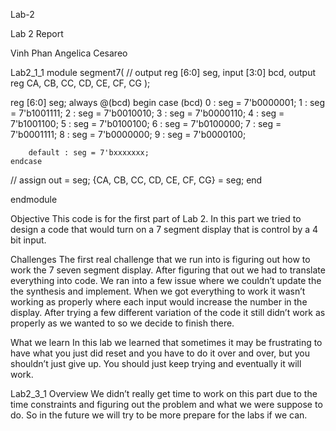Lab-2

Lab 2 Report

Vinh Phan 
Angelica Cesareo

Lab2_1_1 module segment7( //	output reg [6:0] seg, input [3:0] bcd, output reg CA, CB, CC, CD, CE, CF, CG );

reg [6:0] seg;
always @(bcd)
begin
	case (bcd) 
    	0 : seg = 7'b0000001;
    	1 : seg = 7'b1001111;
    	2 : seg = 7'b0010010;
    	3 : seg = 7'b0000110;
    	4 : seg = 7'b1001100;
    	5 : seg = 7'b0100100;
    	6 : seg = 7'b0100000;
    	7 : seg = 7'b0001111;
    	8 : seg = 7'b0000000;
    	9 : seg = 7'b0000100;
        
    	default : seg = 7'bxxxxxxx;
	endcase
// assign out = seg; {CA, CB, CC, CD, CE, CF, CG} = seg; end

endmodule

Objective This code is for the first part of Lab 2. In this part we tried to design a code that would turn on a 7 segment display that is control by a 4 bit input.

Challenges The first real challenge that we run into is figuring out how to work the 7 seven segment display. After figuring that out we had to translate everything into code. We ran into a few issue where we couldn’t update the the synthesis and implement. When we got everything to work it wasn’t working as properly where each input would increase the number in the display. After trying a few different variation of the code it still didn’t work as properly as we wanted to so we decide to finish there.

What we learn In this lab we learned that sometimes it may be frustrating to have what you just did reset and you have to do it over and over, but you shouldn’t just give up. You should just keep trying and eventually it will work.

Lab2_3_1 Overview We didn’t really get time to work on this part due to the time constraints and figuring out the problem and what we were suppose to do. So in the future we will try to be more prepare for the labs if we can.
